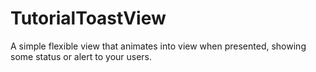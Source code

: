 # TutorialToastView
A simple flexible view that animates into view when presented, showing some status or alert to your users. 

